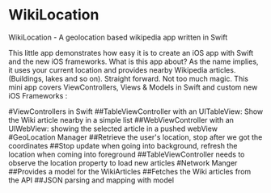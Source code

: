 WikiLocation
============

WikiLocation - A geolocation based wikipedia app written in Swift

This little app demonstrates how easy it is to create an iOS app with Swift and the new iOS frameworks.
What is this app about? As the name implies, it uses your current location and provides nearby Wikipedia articles. (Buildings, lakes and so on). Straight forward. Not too much magic.
This mini app covers ViewControllers, Views & Models in Swift and custom new iOS Frameworks :

#ViewControllers in Swift
##TableViewController with an UITableView: Show the Wiki article nearby in a simple list
##WebViewController with an UIWebView: showing the selected article in a pushed webView
#GeoLocation Manager
##Retrieve the user's location, stop after we got the coordinates
##Stop update when going into background, refresh the location when coming into foreground
##TableViewController needs to observe the location property to load new articles
#Network Manger
##Provides a model for the WikiArticles
##Fetches the Wiki articles from the API
##JSON parsing and mapping with model
